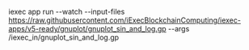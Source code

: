 
iexec app run --watch --input-files https://raw.githubusercontent.com/iExecBlockchainComputing/iexec-apps/v5-ready/gnuplot/gnuplot_sin_and_log.gp --args /iexec_in/gnuplot_sin_and_log.gp

